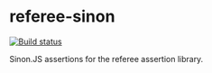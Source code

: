 # referee-sinon

[![Build status](https://secure.travis-ci.org/busterjs/referee-sinon.png?branch=master)](http://travis-ci.org/busterjs/referee-sinon)

Sinon.JS assertions for the referee assertion library.
